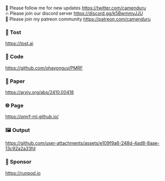 🐣 Please follow me for new updates https://twitter.com/camenduru <br />
🔥 Please join our discord server https://discord.gg/k5BwmmvJJU <br />
🥳 Please join my patreon community https://patreon.com/camenduru <br />

###  🥪 Tost
https://tost.ai

### 🧬 Code
https://github.com/ohayonguy/PMRF <br />

### 📄 Paper
https://arxiv.org/abs/2410.00418 <br />

### 🌐 Page
https://pmrf-ml.github.io/ <br />

### 🖼 Output

https://github.com/user-attachments/assets/e109f9a6-248d-4ad8-8aae-13c92a2a33fd

### 🏢 Sponsor
https://runpod.io
